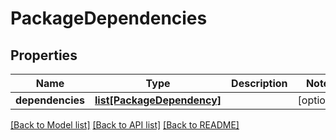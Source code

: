 # PackageDependencies

## Properties
Name | Type | Description | Notes
------------ | ------------- | ------------- | -------------
**dependencies** | [**list[PackageDependency]**](PackageDependency.md) |  | [optional] 

[[Back to Model list]](../README.md#documentation-for-models) [[Back to API list]](../README.md#documentation-for-api-endpoints) [[Back to README]](../README.md)


